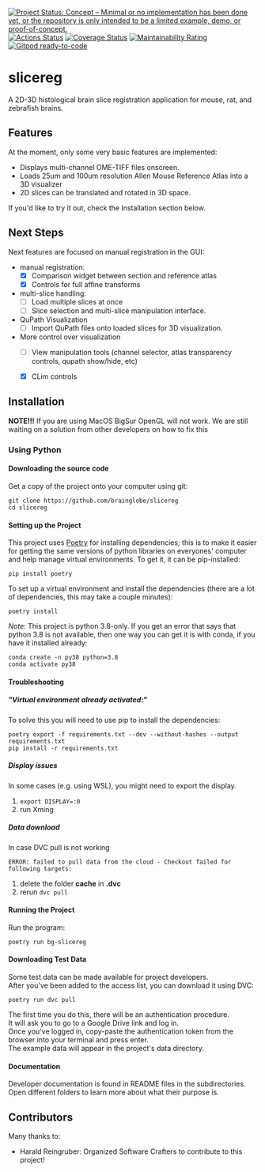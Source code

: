 [![Project Status: Concept – Minimal or no implementation has been done yet, or the repository is only intended to be a limited example, demo, or proof-of-concept.](https://www.repostatus.org/badges/latest/concept.svg)](https://www.repostatus.org/#concept)
[![Actions Status](https://github.com/brainglobe/slicereg/workflows/tests/badge.svg)](https://github.com/brainglobe/slicereg/actions)
[![Coverage Status](https://coveralls.io/repos/github/brainglobe/slicereg/badge.svg?branch=main)](https://coveralls.io/github/brainglobe/slicereg?branch=main)
[![Maintainability Rating](https://sonarcloud.io/api/project_badges/measure?project=brainglobe_slicereg&metric=sqale_rating)](https://sonarcloud.io/dashboard?id=brainglobe_slicereg)
[![Gitpod ready-to-code](https://img.shields.io/badge/Gitpod-ready--to--code-blue?logo=gitpod)](https://gitpod.io/#https://github.com/brainglobe/slicereg)

# slicereg
A 2D-3D histological brain slice registration application for mouse, rat, and zebrafish brains.

## Features

At the moment, only some very basic features are implemented:
  - Displays multi-channel OME-TIFF files onscreen.
  - Loads 25um and 100um resolution Allen Mouse Reference Atlas into a 3D visualizer
  - 2D slices can be translated and rotated in 3D space.

If you'd like to try it out, check the Installation section below.

## Next Steps

Next features are focused on manual registration in the GUI:
  - manual registration:
    - [x] Comparison widget between section and reference atlas
    - [x] Controls for full affine transforms
  - multi-slice handling:
    - [ ] Load multiple slices at once
    - [ ] Slice selection and multi-slice manipulation interface.
  - QuPath Visualization
    - [ ] Import QuPath files onto loaded slices for 3D visualization.
  - More control over visualization
    - [ ] View manipulation tools (channel selector, atlas transparency controls, qupath show/hide, etc)
    - [x] CLim controls
   

  
## Installation

**NOTE!!!**
If you are using MacOS BigSur OpenGL will not work. We are still waiting on a solution from other developers on how to fix this

### Using Python

#### Downloading the source code

Get a copy of the project onto your computer using git:

```
git clone https://github.com/brainglobe/slicereg
cd slicereg
```


#### Setting up the Project


This project uses [Poetry](https://python-poetry.org/) for installing dependencies; this is to make it easier for getting
the same versions of python libraries on everyones' computer and help manage virtual environments.  To get it, it can be pip-installed:

```
pip install poetry
``` 


To set up a virtual environment and install the dependencies (there are a lot of dependencies, this may take a couple minutes):

```
poetry install
```


*Note*: This project is python 3.8-only.  If you get an error that says that python 3.8 is not available, then one way you can get it is with conda, if you have it installed already:

```
conda create -n py38 python=3.8
conda activate py38
```

#### Troubleshooting
##### "Virtual environment already activated:"
To solve this you will need to use pip to install the dependencies:
```
poetry export -f requirements.txt --dev --without-hashes --output requirements.txt
pip install -r requirements.txt
```
##### Display issues
In some cases (e.g. using WSL), you might need to export the display.

  1. `export DISPLAY=:0`
  2. run Xming

##### Data download
In case DVC pull is not working
```
ERROR: failed to pull data from the cloud - Checkout failed for following targets:
```
  1. delete the folder **cache** in **.dvc**
  2. rerun `dvc pull`

#### Running the Project

Run the program:

```
poetry run bg-slicereg
```

#### Downloading Test Data

Some test data can be made available for project developers.  
After you've been added to the access list, you can download it using DVC:

```
poetry run dvc pull
``` 

The first time you do this, there will be an authentication procedure.  
It will ask you to go to a Google Drive link and log in.  
Once you've logged in, copy-paste the authentication token from the browser into your terminal and press enter.  
The example data will appear in the project's data directory.

#### Documentation

Developer documentation is found in README files in the subdirectories.  
Open different folders to learn more about what their purpose is.


## Contributors

Many thanks to:

  - Harald Reingruber: Organized Software Crafters to contribute to this project!
